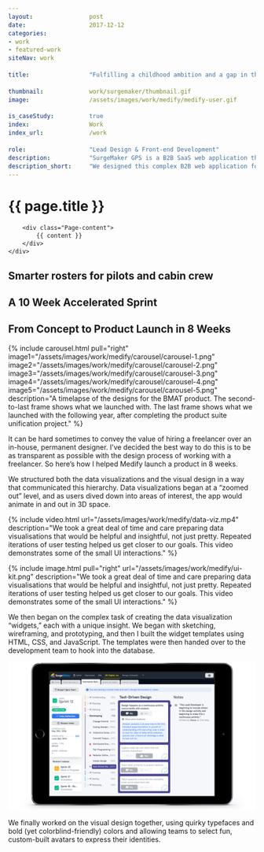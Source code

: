 ```yaml
---
layout:                post
date:                  2017-12-12
categories:    
- work
- featured-work
siteNav: work

title:                 "Fulfilling a childhood ambition and a gap in the market"

thumbnail:             work/surgemaker/thumbnail.gif
image:                 /assets/images/work/medify/medify-user.gif

is_caseStudy:          true
index:                 Work
index_url:             /work

role:                  "Lead Design & Front-end Development"
description:           "SurgeMaker GPS is a B2B SaaS web application that visualizes the improvements made by teams under coaching and helps inform executives' decisions by drawing insights from data."
description_short:     "We designed this complex B2B web application for just $50,000."
---
```


<div class="Page Page--split">
	<div class="container Page-container">
		<div class="Page-hero">
			<h1>{{ page.title }}</h1>
		</div>
		
		<div class="Page-content">
			{{ content }}
		</div>
	</div>
</div>

## Smarter rosters for pilots and cabin crew
## A 10 Week Accelerated Sprint

## From Concept to Product Launch in 8 Weeks

{% include carousel.html pull="right" image1="/assets/images/work/medify/carousel/carousel-1.png" image2="/assets/images/work/medify/carousel/carousel-2.png" image3="/assets/images/work/medify/carousel/carousel-3.png" image4="/assets/images/work/medify/carousel/carousel-4.png" image5="/assets/images/work/medify/carousel/carousel-5.png" description="A timelapse of the designs for the BMAT product. The second-to-last frame shows what we launched with. The last frame shows what we launched with the following year, after completing the product suite unification project." %}


It can be hard sometimes to convey the value of hiring a freelancer over an in-house, permanent designer. I’ve decided the best way to do this is to be as transparent as possible with the design process of working with a freelancer. So here’s how I helped Medify launch a product in 8 weeks.

We structured both the data visualizations and the visual design in a way that communicated this hierarchy. Data visualizations began at a “zoomed out” level, and as users dived down into areas of interest, the app would animate in and out in 3D space.

{% include video.html url="/assets/images/work/medify/data-viz.mp4" description="We took a great deal of time and care preparing data visualisations that would be helpful and insightful, not just pretty. Repeated iterations of user testing helped us get closer to our goals. This video demonstrates some of the small UI interactions." %}

{% include image.html pull="right" url="/assets/images/work/medify/ui-kit.png" description="We took a great deal of time and care preparing data visualisations that would be helpful and insightful, not just pretty. Repeated iterations of user testing helped us get closer to our goals. This video demonstrates some of the small UI interactions." %}

We then began on the complex task of creating the data visualization “widgets,” each with a unique insight. We began with sketching, wireframing, and prototyping, and then I built the widget templates using HTML, CSS, and JavaScript. The templates were then handed over to the development team to hook into the database.

![iPad][ipad-2]

We finally worked on the visual design together, using quirky typefaces and bold (yet colorblind-friendly) colors and allowing teams to select fun, custom-built avatars to express their identities.

[division]: /assets/images/work/surgemaker/division.png
[team]: /assets/images/work/surgemaker/team.gif
[ipad-1]: /assets/images/work/surgemaker/ipad-1.png
[ipad-2]: /assets/images/work/surgemaker/ipad-2.png